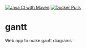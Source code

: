 [![Java CI with Maven](https://github.com/cnieg/gantt/workflows/Java%20CI%20with%20Maven/badge.svg)](https://github.com/cnieg/gantt/actions?query=workflow%3A%22Java+CI+with+Maven%22) [![Docker Pulls](https://img.shields.io/docker/pulls/cnieg/gantt)](https://hub.docker.com/r/cnieg/gantt)

# gantt
Web app to make gantt diagrams
